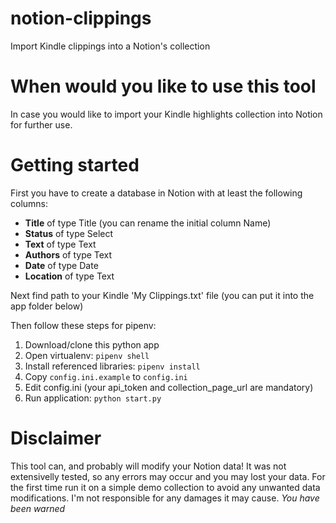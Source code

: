 # notion-clippings
Import Kindle clippings into a Notion's collection

# When would you like to use this tool
In case you would like to import your Kindle highlights collection into Notion for further use.

# Getting started
First you have to create a database in Notion with at least the following columns:
* **Title** of type Title (you can rename the initial column Name)
* **Status** of type Select
* **Text** of type Text
* **Authors** of type Text
* **Date** of type Date
* **Location** of type Text

Next find path to your Kindle 'My Clippings.txt' file (you can put it into the app folder below)

Then follow these steps for pipenv:
1. Download/clone this python app
2. Open virtualenv: <code>pipenv shell</code>
3. Install referenced libraries: <code>pipenv install</code>
4. Copy <code>config.ini.example</code> to <code>config.ini</code>
5. Edit config.ini (your api_token and collection_page_url are mandatory)
6. Run application: <code>python start.py</code>

# Disclaimer
This tool can, and probably will modify your Notion data! It was not extensivelly tested, so any errors may occur and you may lost your data.
For the first time run it on a simple demo collection to avoid any unwanted data modifications.
I'm not responsible for any damages it may cause.
*You have been warned*

